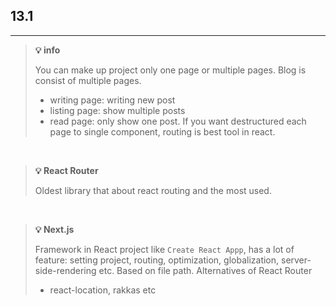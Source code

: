 
## 13.1
---

>**💡 info** 
>
>You can make up project only one page or multiple pages.
>Blog is consist of multiple pages.
>- writing page: writing new post
>- listing page: show multiple posts 
>- read page: only show one post.
>If you want destructured each page to single component, routing is best tool in react.

<br />

> **💡 React Router** 
> 
> Oldest library that about react routing and the most used.

<br />

> **💡 Next.js**
> 
> Framework in React project like `Create React Appp`, has a lot of feature: setting project, routing, optimization, globalization, server-side-rendering etc. Based on file path.
> Alternatives of React Router
> - react-location, rakkas etc

